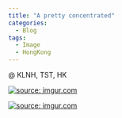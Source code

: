 ```yaml
---
title: "A pretty concentrated"
categories:
  - Blog
tags:
  - Image
  - HongKong
---
```


@ KLNH, TST, HK

<a href="https://imgur.com/d58YzAZ"><img src="https://i.imgur.com/d58YzAZ.jpg" title="source: imgur.com" /></a>

<a href="https://imgur.com/JJlYoF2"><img src="https://i.imgur.com/JJlYoF2.jpg" title="source: imgur.com" /></a>

<script src="https://utteranc.es/client.js"
        repo="serendipityinlife/serendipityinlife.github.io"
        issue-term="pathname"
        theme="github-light"
        crossorigin="anonymous"
        async>
</script>
